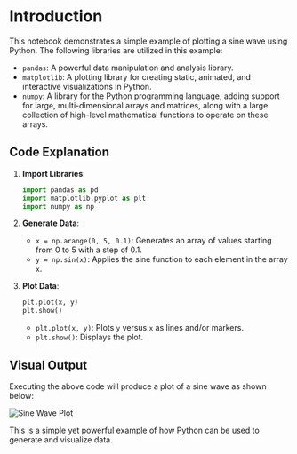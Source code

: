 
# Introduction

This notebook demonstrates a simple example of plotting a sine wave using Python. The following libraries are utilized in this example:

- `pandas`: A powerful data manipulation and analysis library.
- `matplotlib`: A plotting library for creating static, animated, and interactive visualizations in Python.
- `numpy`: A library for the Python programming language, adding support for large, multi-dimensional arrays and matrices, along with a large collection of high-level mathematical functions to operate on these arrays.

## Code Explanation

1. **Import Libraries**:
    ```python
    import pandas as pd
    import matplotlib.pyplot as plt
    import numpy as np
    ```

2. **Generate Data**:
    - `x = np.arange(0, 5, 0.1)`: Generates an array of values starting from 0 to 5 with a step of 0.1.
    - `y = np.sin(x)`: Applies the sine function to each element in the array `x`.

3. **Plot Data**:
    ```python
    plt.plot(x, y)
    plt.show()
    ```

    - `plt.plot(x, y)`: Plots `y` versus `x` as lines and/or markers.
    - `plt.show()`: Displays the plot.

## Visual Output

Executing the above code will produce a plot of a sine wave as shown below:

![Sine Wave Plot](sine_wave_plot.png)

This is a simple yet powerful example of how Python can be used to generate and visualize data.

